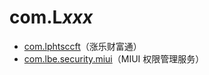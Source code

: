 # com.L*xxx*

- [com.lphtsccft](./com.lphtsccft/readme.md)（涨乐财富通）
- [com.lbe.security.miui](./com.lbe.security.miui/readme.md)（MIUI 权限管理服务）